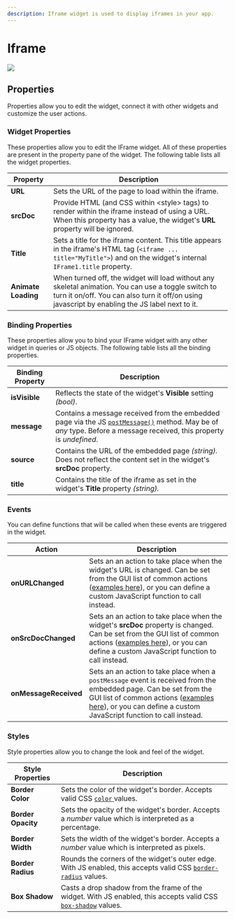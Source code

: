 ```yaml
---
description: Iframe widget is used to display iframes in your app.
---
```


# Iframe

![](<../../.gitbook/assets/cleanshot-2021-07-04-at-23.03.52 (1).gif>)

## Properties

Properties allow you to edit the widget, connect it with other widgets and customize the user actions.

### Widget Properties

These properties allow you to edit the IFrame widget. All of these properties are present in the property pane of the widget. The following table lists all the widget properties.

| Property            | Description                                                                                                                                                                                            |
| ------------------- | ------------------------------------------------------------------------------------------------------------------------------------------------------------------------------------------------------ |
| **URL**             | Sets the URL of the page to load within the iframe.                                                                                                                                                    |
| **srcDoc**          | Provide HTML (and CSS within \<style> tags) to render within the iframe instead of using a URL. When this property has a value, the widget's **URL** property will be ignored.                         |
| **Title**           | Sets a title for the iframe content. This title appears in the iframe's HTML tag (`<iframe ... title="MyTitle">`) and on the widget's internal `IFrame1.title` property.                               |
| **Animate Loading** | When turned off, the widget will load without any skeletal animation. You can use a toggle switch to turn it on/off. You can also turn it off/on using javascript by enabling the JS label next to it. |

### Binding Properties

These properties allow you to bind your IFrame widget with any other widget in queries or JS objects. The following table lists all the binding properties.

| Binding Property | Description                                                                                                                                                                                                                                 |
| ---------------- | ------------------------------------------------------------------------------------------------------------------------------------------------------------------------------------------------------------------------------------------- |
| **isVisible**    | Reflects the state of the widget's **Visible** setting _(bool)_.                                                                                                                                                                            |
| **message**      | Contains a message received from the embedded page via the JS [`postMessage()`](https://developer.mozilla.org/en-US/docs/Web/API/Window/postMessage) method. May be of _any_ type. Before a message received, this property is _undefined_. |
| **source**       | Contains the URL of the embedded page _(string)._ Does not reflect the content set in the widget's **srcDoc** property.                                                                                                                     |
| **title**        | Contains the title of the iframe as set in the widget's **Title** property _(string)._                                                                                                                                                      |

### Events

You can define functions that will be called when these events are triggered in the widget.

| Action                | Description                                                                                                                                                                                                                                                      |
| --------------------- | ---------------------------------------------------------------------------------------------------------------------------------------------------------------------------------------------------------------------------------------------------------------- |
| **onURLChanged**      | Sets an an action to take place when the widget's URL is changed. Can be set from the GUI list of common actions ([examples here](../appsmith-framework/actions/)), or you can define a custom JavaScript function to call instead.                              |
| **onSrcDocChanged**   | Sets an an action to take place when the widget's **srcDoc** property is changed. Can be set from the GUI list of common actions ([examples here](../appsmith-framework/actions/)), or you can define a custom JavaScript function to call instead.              |
| **onMessageReceived** | Sets an an action to take place when a `postMessage` event is received from the embedded page. Can be set from the GUI list of common actions ([examples here](../appsmith-framework/actions/)), or you can define a custom JavaScript function to call instead. |

### Styles

Style properties allow you to change the look and feel of the widget.

| Style Properties   | Description                                                                                                                                                                      |
| ------------------ | -------------------------------------------------------------------------------------------------------------------------------------------------------------------------------- |
| **Border Color**   | Sets the color of the widget's border. Accepts valid CSS [`color` ](https://developer.mozilla.org/en-US/docs/Web/CSS/color)values.                                               |
| **Border Opacity** | Sets the opacity of the widget's border. Accepts a _number_ value which is interpreted as a percentage.                                                                          |
| **Border Width**   | Sets the width of the widget's border. Accepts a _number_ value which is interpreted as pixels.                                                                                  |
| **Border Radius**  | Rounds the corners of the widget's outer edge. With JS enabled, this accepts valid CSS [`border-radius`](https://developer.mozilla.org/en-US/docs/Web/CSS/border-radius) values. |
| **Box Shadow**     | Casts a drop shadow from the frame of the widget. With JS enabled, this accepts valid CSS [`box-shadow`](https://developer.mozilla.org/en-US/docs/Web/CSS/box-shadow) values.    |
